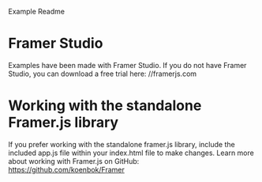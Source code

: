 Example Readme

# Framer Studio

Examples have been made with Framer Studio. If you do not have Framer Studio,
you can download a free trial here: //framerjs.com

# Working with the standalone Framer.js library

If you prefer working with the standalone framer.js library, include
the included app.js file within your index.html file to make changes. 
Learn more about working with Framer.js on GitHub: https://github.com/koenbok/Framer


